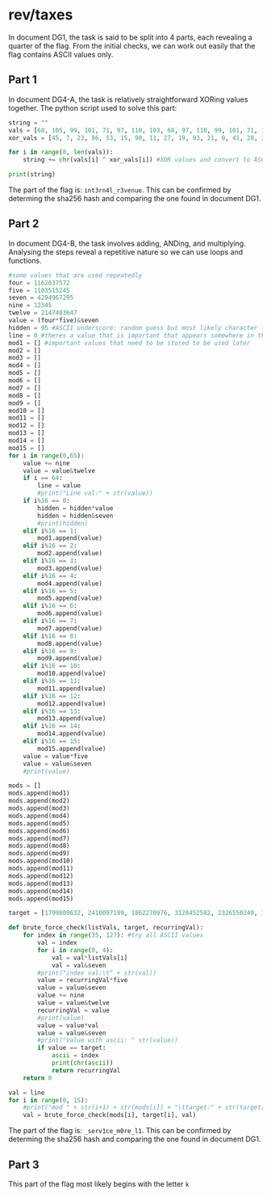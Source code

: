 # rev/taxes

In document DG1, the task is said to be split into 4 parts, each revealing a quarter of the flag. From the initial checks, we can work out easily that the flag contains ASCII values only.

## Part 1

In document DG4-A, the task is relatively straightforward XORing values together. The python script used to solve this part:

```python
string = ""
vals = [68, 105, 99, 101, 71, 97, 110, 103, 68, 97, 110, 99, 101, 71, 105, 103] #given key
xor_vals = [45, 7, 23, 86, 53, 15, 90, 11, 27, 19, 93, 21, 0, 41, 28, 2] #given ciphertext

for i in range(0, len(vals)):
	string += chr(vals[i] ^ xor_vals[i]) #XOR values and convert to ASCII representation

print(string)
```

The part of the flag is: `int3rn4l_r3venue`. This can be confirmed by determing the sha256 hash and comparing the one found in document DG1.

## Part 2

In document DG4-B, the task involves adding, ANDing, and multiplying. Analysing the steps reveal a repetitive nature so we can use loops and functions.

```python
#some values that are used repeatedly 
four = 1162037572
five = 1103515245
seven = 4294967295
nine = 12345
twelve = 2147483647
value = (four*five)&seven
hidden = 95 #ASCII underscore: random guess but most likely character to come after the part of the flag that we found
line = 0 #theres a value that is important that appears somewhere in the middle of calculations that need to be stored
mod1 = [] #important values that need to be stored to be used later
mod2 = []
mod3 = []
mod4 = []
mod5 = []
mod6 = []
mod7 = []
mod8 = []
mod9 = []
mod10 = []
mod11 = []
mod12 = []
mod13 = []
mod14 = []
mod15 = []
for i in range(0,65):
	value += nine
	value = value&twelve
	if i == 64:
		line = value
		#print("Line val:" + str(value))
	if i%16 == 0:
		hidden = hidden*value
		hidden = hidden&seven
		#print(hidden)
	elif i%16 == 1:
		mod1.append(value)
	elif i%16 == 2:
		mod2.append(value)
	elif i%16 == 3:
		mod3.append(value)
	elif i%16 == 4:
		mod4.append(value)
	elif i%16 == 5:
		mod5.append(value)
	elif i%16 == 6:
		mod6.append(value)
	elif i%16 == 7:
		mod7.append(value)
	elif i%16 == 8:
		mod8.append(value)
	elif i%16 == 9:
		mod9.append(value)
	elif i%16 == 10:
		mod10.append(value)
	elif i%16 == 11:
		mod11.append(value)
	elif i%16 == 12:
		mod12.append(value)
	elif i%16 == 13:
		mod13.append(value)
	elif i%16 == 14:
		mod14.append(value)
	elif i%16 == 15:
		mod15.append(value)
	value = value*five
	value = value&seven
	#print(value)

mods = []
mods.append(mod1)
mods.append(mod2)
mods.append(mod3)
mods.append(mod4)
mods.append(mod5)
mods.append(mod6)
mods.append(mod7)
mods.append(mod8)
mods.append(mod9)
mods.append(mod10)
mods.append(mod11)
mods.append(mod12)
mods.append(mod13)
mods.append(mod14)
mods.append(mod15)

target = [1799809632, 2410097199, 1862270976, 3128452582, 2326550240, 3466793581, 1785064448, 115003115, 3378973472, 3416715536, 2900951040, 2645089189, 1243834272, 2808954356, 272176128] #given target values

def brute_force_check(listVals, target, recurringVal):
	for index in range(35, 127): #try all ASCII values
		val = index
		for i in range(0, 4):
			val = val*listVals[i]
			val = val&seven
		#print("index val:\t" + str(val))
		value = recurringVal*five
		value = value&seven
		value += nine
		value = value&twelve
		recurringVal = value
		#print(value)
		value = value*val
		value = value&seven
		#print("Value with ascii: " str(value))
		if value == target:
			ascii = index
			print(chr(ascii))
			return recurringVal
	return 0

val = line
for i in range(0, 15):
	#print("mod " + str(i+1) + str(mods[i]) + "\ttarget:" + str(target[i]) + "\tvalue: " + str(value))
	val = brute_force_check(mods[i], target[i], val)
```

The part of the flag is: `_serv1ce_m0re_l1`. This can be confirmed by determing the sha256 hash and comparing the one found in document DG1.

## Part 3

This part of the flag most likely begins with the letter `k`

